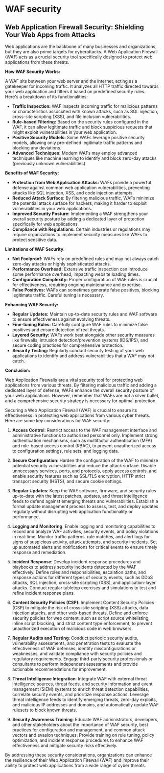 # WAF security

## Web Application Firewall Security: Shielding Your Web Apps from Attacks

Web applications are the backbone of many businesses and organizations, but they are also prime targets for cyberattacks.  A Web Application Firewall (WAF) acts as a crucial security tool specifically designed to protect web applications from these threats.

**How WAF Security Works:**

A WAF sits between your web server and the internet, acting as a gatekeeper for incoming traffic. It analyzes all HTTP traffic directed towards your web application and filters it based on predefined security rules. Here's a breakdown of its functionalities:

* **Traffic Inspection:** WAF inspects incoming traffic for malicious patterns or characteristics associated with known attacks, such as SQL injection, cross-site scripting (XSS), and file inclusion vulnerabilities.
* **Rule-based Filtering:** Based on the security rules configured in the WAF, it can allow legitimate traffic and block suspicious requests that might exploit vulnerabilities in your web application.
* **Positive Security Models:** Some WAFs leverage positive security models, allowing only pre-defined legitimate traffic patterns and blocking any deviations. 
* **Advanced Techniques:** Modern WAFs may employ advanced techniques like machine learning to identify and block zero-day attacks (previously unknown vulnerabilities).

**Benefits of WAF Security:**

* **Protection from Web Application Attacks:** WAFs provide a powerful defense against common web application vulnerabilities, preventing attacks like SQL injection, XSS, and code injection attempts.
* **Reduced Attack Surface:** By filtering malicious traffic, WAFs minimize the potential attack surface for hackers, making it harder to exploit vulnerabilities in your web applications.
* **Improved Security Posture:** Implementing a WAF strengthens your overall security posture by adding a dedicated layer of protection specifically for web applications.
* **Compliance with Regulations:** Certain industries or regulations may require organizations to implement security measures like WAFs to protect sensitive data.

**Limitations of WAF Security:**

* **Not Foolproof:** WAFs rely on predefined rules and may not always catch zero-day attacks or highly sophisticated attacks.
* **Performance Overhead:** Extensive traffic inspection can introduce some performance overhead, impacting website loading times. 
* **Configuration Complexity:**  Proper configuration of WAF rules is crucial for effectiveness, requiring ongoing maintenance and expertise.
* **False Positives:**  WAFs can sometimes generate false positives, blocking legitimate traffic. Careful tuning is necessary.

**Enhancing WAF Security:**

* **Regular Updates:**  Maintain up-to-date security rules and WAF software to ensure effectiveness against evolving threats.
* **Fine-tuning Rules:**  Carefully configure WAF rules to minimize false positives and ensure detection of real threats. 
* **Layered Security:**  WAFs work best alongside other security measures like firewalls, intrusion detection/prevention systems (IDS/IPS), and secure coding practices for comprehensive protection.
* **Security Testing:** Regularly conduct security testing of your web applications to identify and address vulnerabilities that a WAF may not catch.

**Conclusion:**

Web Application Firewalls are a vital security tool for protecting web applications from various threats. By filtering malicious traffic and adding a dedicated layer of defense, WAFs enhance the overall security posture of your web applications. However, remember that WAFs are not a silver bullet, and a comprehensive security strategy is necessary for optimal protection.

Securing a Web Application Firewall (WAF) is crucial to ensure its effectiveness in protecting web applications from various cyber threats. Here are some key considerations for WAF security:

1. **Access Control**: Restrict access to the WAF management interface and administrative functions to authorized personnel only. Implement strong authentication mechanisms, such as multifactor authentication (MFA) and role-based access control (RBAC), to prevent unauthorized access to configuration settings, rule sets, and logging data.

2. **Secure Configuration**: Harden the configuration of the WAF to minimize potential security vulnerabilities and reduce the attack surface. Disable unnecessary services, ports, and protocols, apply access controls, and enable security features such as SSL/TLS encryption, HTTP strict transport security (HSTS), and secure cookie settings.

3. **Regular Updates**: Keep the WAF software, firmware, and security rules up-to-date with the latest patches, updates, and threat intelligence feeds to defend against emerging threats and vulnerabilities. Establish a formal update management process to assess, test, and deploy updates regularly without disrupting web application functionality or performance.

4. **Logging and Monitoring**: Enable logging and monitoring capabilities to record and analyze WAF activities, security events, and policy violations in real-time. Monitor traffic patterns, rule matches, and alert logs for signs of suspicious activity, attack attempts, and security incidents. Set up automated alerts and notifications for critical events to ensure timely response and remediation.

5. **Incident Response**: Develop incident response procedures and playbooks to address security incidents detected by the WAF effectively. Define roles and responsibilities, escalation paths, and response actions for different types of security events, such as DDoS attacks, SQL injection, cross-site scripting (XSS), and application-layer attacks. Conduct regular tabletop exercises and simulations to test and refine incident response plans.

6. **Content Security Policies (CSP)**: Implement Content Security Policies (CSP) to mitigate the risk of cross-site scripting (XSS) attacks, data injection attacks, and other web-based threats. Define and enforce security policies for web content, such as script source whitelisting, inline script blocking, and strict content type enforcement, to prevent unauthorized execution of malicious code in web browsers.

7. **Regular Audits and Testing**: Conduct periodic security audits, vulnerability assessments, and penetration tests to evaluate the effectiveness of WAF defenses, identify misconfigurations or weaknesses, and validate compliance with security policies and regulatory requirements. Engage third-party security professionals or consultants to perform independent assessments and provide actionable recommendations for improvement.

8. **Threat Intelligence Integration**: Integrate WAF with external threat intelligence sources, threat feeds, and security information and event management (SIEM) systems to enrich threat detection capabilities, correlate security events, and prioritize response actions. Leverage threat intelligence feeds to identify emerging threats, zero-day exploits, and malicious IP addresses and domains, and automatically update WAF rulesets to block known threats.

9. **Security Awareness Training**: Educate WAF administrators, developers, and other stakeholders about the importance of WAF security, best practices for configuration and management, and common attack vectors and evasion techniques. Provide training on rule tuning, policy optimization, and incident response procedures to enhance WAF effectiveness and mitigate security risks effectively.

By addressing these security considerations, organizations can enhance the resilience of their Web Application Firewall (WAF) and improve their ability to protect web applications from a wide range of cyber threats.